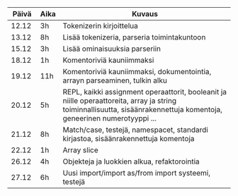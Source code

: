 | Päivä | Aika | Kuvaus
| ----- | ---- | -------
| 12.12 | 3h   | Tokenizerin kirjoittelua
| 13.12 | 8h   | Lisää tokenizeria, parseria toimintakuntoon
| 15.12 | 3h   | Lisää ominaisuuksia parseriin
| 18.12 | 1h   | Komentoriviä kauniimmaksi
| 19.12 | 11h  | Komentoriviä kauniimmaksi, dokumentointia, arrayn parseaminen, tulkin alku
| 20.12 | 5h   | REPL, kaikki assignment operaattorit, booleanit ja niille operaattoreita, array ja string toiminnallisuutta, sisäänrakennettuja komentoja, geneerinen numerotyyppi ...
| 21.12 | 8h   | Match/case, testejä, namespacet, standardi kirjastoa, sisäänrakennettuja komentoja
| 22.12 | 1h   | Array slice
| 26.12 | 4h   | Objekteja ja luokkien alkua, refaktorointia
| 27.12 | 6h   | Uusi import/import as/from import systeemi, testejä